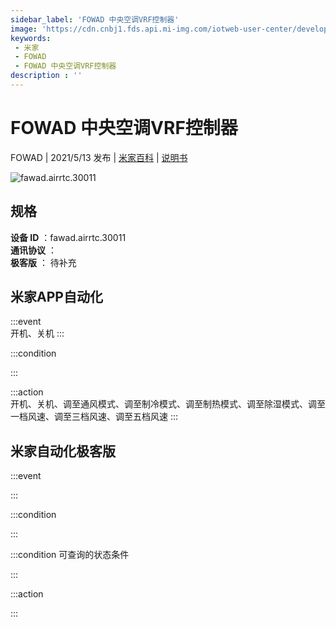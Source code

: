 ```yaml
---
sidebar_label: 'FOWAD 中央空调VRF控制器'
image: 'https://cdn.cnbj1.fds.api.mi-img.com/iotweb-user-center/developer_1679048482617ZMx5naVZ.png?GalaxyAccessKeyId=AKVGLQWBOVIRQ3XLEW&Expires=9223372036854775807&Signature=GlMuq1ZZLjO1cOpSqi1Tf2ffspU='
keywords: 
 - 米家
 - FOWAD
 - FOWAD 中央空调VRF控制器
description : ''
---
```

# FOWAD 中央空调VRF控制器

FOWAD | 2021/5/13 发布 | [米家百科](https://home.mi.com/webapp/content/baike/product/index.html?model=fawad.airrtc.30011) | [说明书](https://home.mi.com/views/introduction.html?model=fawad.airrtc.30011&region=cn)

![fawad.airrtc.30011](https://cdn.cnbj1.fds.api.mi-img.com/iotweb-user-center/developer_1679048482617ZMx5naVZ.png?GalaxyAccessKeyId=AKVGLQWBOVIRQ3XLEW&Expires=9223372036854775807&Signature=GlMuq1ZZLjO1cOpSqi1Tf2ffspU=)

## 规格  
> 
**设备 ID** ：fawad.airrtc.30011  
**通讯协议** ：  
**极客版**  ： 待补充 


## 米家APP自动化  

:::event  
开机、关机
:::

:::condition  

:::

:::action   
开机、关机、调至通风模式、调至制冷模式、调至制热模式、调至除湿模式、调至一档风速、调至三档风速、调至五档风速
:::

## 米家自动化极客版  

:::event  

:::

:::condition  

:::

:::condition 可查询的状态条件  

:::

:::action  

:::

        

